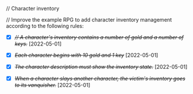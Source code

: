 // Character inventory

// Improve the example RPG to add character inventory management according to the following rules:

* [X] ~~*//  A character's inventory contains a number of gold and a number of keys.*~~ [2022-05-01]

* [X] ~~*Each character begins with 10 gold and 1 key*~~ [2022-05-01]

* [X] ~~*The character description must show the inventory state.*~~ [2022-05-01]

* [X] ~~*When a character slays another character, the victim's inventory goes to its vanquisher.*~~ [2022-05-01]
